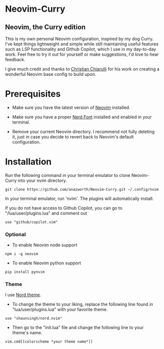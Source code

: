 # Neovim-Curry
## Neovim, the Curry edition
This is my own personal Neovim configuration, inspired by my dog Curry. I've
kept things lightweight and simple while still maintaining useful features such
as LSP functionality and Github Copilot, which I use in my day-to-day work.
Feel free to try it out for yourself or make suggestions, I'd love to hear
feedback.

I give much credit and thanks to [Christian Chiarulli](github.com/ChristianChiarulli) for his work
on creating a wonderful Neovim base config to build upon.

# Prerequisites
- Make sure you have the latest version of [Neovim](https://github.com/neovim/neovim) installed.

- Make sure you have a proper [Nerd Font](https://nerdfonts.com) installed and enabled in your terminal.

- Remove your current Neovim directory. I recommend not fully deleting it, just in case you decide to revert back to Neovim's default configuration.

# Installation
Run the following command in your terminal emulator to clone Neovim-Curry into your nvim directory.

```
git clone https://github.com/anazworth/Neovim-Curry.git ~/.config/nvim
```

In your terminal emulator, run 'nvim'. The plugins will automatically install.

If you do not have access to Github Copilot, you can go to "/lua/user/plugins.lua" and comment out
```
use "github/copilot.vim"
```

### Optional

- To enable Neovim node support

```
npm i -g neovim
```

- To enable Neovim python support

```
pip install pynvim
```

### Theme

I use [Nord theme](https://www.nordtheme.com).
- To change the theme to your liking, replace the following line found in "lua/user/plugins.lua" with your favorite theme.
```
use "shaunsingh/nord.nvim"
```

- Then go to the "init.lua" file and change the following line to your theme's name.
```
vim.cmd[[colorscheme *your theme name*]]
```
